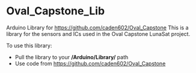 # Oval_Capstone_Lib
Arduino Library for https://github.com/caden602/Oval_Capstone
This is a library for the sensors and ICs used in the Oval Capstone LunaSat project.

To use this library:
- Pull the library to your **/Arduino/Library/** path
- Use code from https://github.com/caden602/Oval_Capstone
